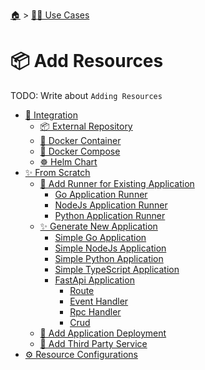 <!--startTocHeader-->
[🏠](../../README.md) > [👷🏽 Use Cases](../README.md)
# 📦 Add Resources
<!--endTocHeader-->

TODO: Write about `Adding Resources`

<!--startTocSubtopic-->
- [🧩 Integration](integration/README.md)
  - [📦 External Repository](integration/externalRepository.md)
  - [🐳 Docker Container](integration/dockerContainer.md)
  - [🐳 Docker Compose](integration/dockerCompose.md)
  - [☸️ Helm Chart](integration/helmChart.md)
- [✨ From Scratch](fromScratch/README.md)
  - [🏃 Add Runner for Existing Application](fromScratch/addRunnerForExistingApplication/README.md)
    - [Go Application Runner](fromScratch/addRunnerForExistingApplication/goApplicationRunner.md)
    - [NodeJs Application Runner](fromScratch/addRunnerForExistingApplication/nodeJsApplicationRunner.md)
    - [Python Application Runner](fromScratch/addRunnerForExistingApplication/pythonApplicationRunner.md)
  - [✨ Generate New Application](fromScratch/generateNewApplication/README.md)
    - [Simple Go Application](fromScratch/generateNewApplication/simpleGoApplication.md)
    - [Simple NodeJs Application](fromScratch/generateNewApplication/simpleNodeJsApplication.md)
    - [Simple Python Application](fromScratch/generateNewApplication/simplePythonApplication.md)
    - [Simple TypeScript Application](fromScratch/generateNewApplication/simpleTypeScriptApplication.md)
    - [FastApi Application](fromScratch/generateNewApplication/fastApiApplication/README.md)
      - [Route](fromScratch/generateNewApplication/fastApiApplication/route.md)
      - [Event Handler](fromScratch/generateNewApplication/fastApiApplication/eventHandler.md)
      - [Rpc Handler](fromScratch/generateNewApplication/fastApiApplication/rpcHandler.md)
      - [Crud](fromScratch/generateNewApplication/fastApiApplication/crud.md)
  - [🚢 Add Application Deployment](fromScratch/addApplicationDeployment.md)
  - [🥉 Add Third Party Service](fromScratch/addThirdPartyService.md)
- [⚙️ Resource Configurations](resourceConfigurations.md)
<!--endTocSubtopic-->
